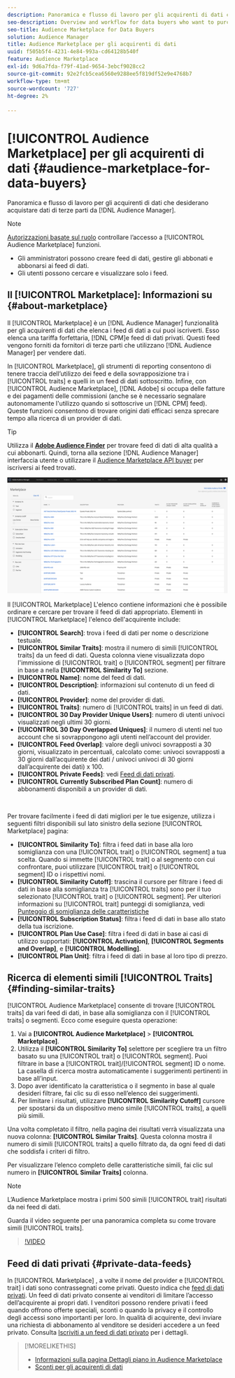 ```yaml
---
description: Panoramica e flusso di lavoro per gli acquirenti di dati che desiderano acquistare dati di terze parti dall’interno di Audience Manager
seo-description: Overview and workflow for data buyers who want to purchase third-party data from within Audience Manager
seo-title: Audience Marketplace for Data Buyers
solution: Audience Manager
title: Audience Marketplace per gli acquirenti di dati
uuid: f505b5f4-4231-4e84-993a-cd64128b540f
feature: Audience Marketplace
exl-id: 9d6a7fda-f79f-41ad-9654-3ebcf9028cc2
source-git-commit: 92e2fcb5cea6560e9288ee5f819df52e9e4768b7
workflow-type: tm+mt
source-wordcount: '727'
ht-degree: 2%

---
```


# [!UICONTROL Audience Marketplace] per gli acquirenti di dati {#audience-marketplace-for-data-buyers}

Panoramica e flusso di lavoro per gli acquirenti di dati che desiderano acquistare dati di terze parti da [!DNL Audience Manager].

>[!NOTE]
>[Autorizzazioni basate sul ruolo](../../../reporting/reports-dashboard.md) controllare l’accesso a [!UICONTROL Audience Marketplace] funzioni.
>
>* Gli amministratori possono creare feed di dati, gestire gli abbonati e abbonarsi ai feed di dati.
>* Gli utenti possono cercare e visualizzare solo i feed.


## Il [!UICONTROL Marketplace]: Informazioni su {#about-marketplace}

Il [!UICONTROL Marketplace] è un [!DNL Audience Manager] funzionalità per gli acquirenti di dati che elenca i feed di dati a cui puoi iscriverti. Esso elenca una tariffa forfettaria, [!DNL CPM]e feed di dati privati. Questi feed vengono forniti da fornitori di terze parti che utilizzano [!DNL Audience Manager] per vendere dati.

In [!UICONTROL Marketplace], gli strumenti di reporting consentono di tenere traccia dell’utilizzo dei feed e della sovrapposizione tra i [!UICONTROL traits] e quelli in un feed di dati sottoscritto. Infine, con [!UICONTROL Audience Marketplace], [!DNL Adobe] si occupa delle fatture e dei pagamenti delle commissioni (anche se è necessario segnalare autonomamente l&#39;utilizzo quando si sottoscrive un [!DNL CPM] feed). Queste funzioni consentono di trovare origini dati efficaci senza sprecare tempo alla ricerca di un provider di dati.

>[!TIP]
>
>Utilizza il **[Adobe Audience Finder](https://www.adobe-audience-finder.com/)** per trovare feed di dati di alta qualità a cui abbonarti. Quindi, torna alla sezione [!DNL Audience Manager] interfaccia utente o utilizzare il [Audience Marketplace API buyer](https://bank.demdex.com/portal/swagger/index.html#/Audience_Marketplace_Buyer_API) per iscriversi ai feed trovati.

![buyer-marketplace-overview](assets/buyer-marketplace-overview.png)

Il [!UICONTROL Marketplace] L&#39;elenco contiene informazioni che è possibile ordinare e cercare per trovare il feed di dati appropriato. Elementi in [!UICONTROL Marketplace] l&#39;elenco dell&#39;acquirente include:

* **[!UICONTROL Search]**: trova i feed di dati per nome o descrizione testuale.
* **[!UICONTROL Similar Traits]**: mostra il numero di simili [!UICONTROL traits] da un feed di dati. Questa colonna viene visualizzata dopo l&#39;immissione di [!UICONTROL trait] o [!UICONTROL segment] per filtrare in base a nella **[!UICONTROL Similarity To]** sezione.
* **[!UICONTROL Name]**: nome del feed di dati.
* **[!UICONTROL Description]**: informazioni sul contenuto di un feed di dati.
* **[!UICONTROL Provider]**: nome del provider di dati.
* **[!UICONTROL Traits]**: numero di [!UICONTROL traits] in un feed di dati.
* **[!UICONTROL 30 Day Provider Unique Users]**: numero di utenti univoci visualizzati negli ultimi 30 giorni.
* **[!UICONTROL 30 Day Overlapped Uniques]**: il numero di utenti nel tuo account che si sovrappongono agli utenti nell’account del provider.
* **[!UICONTROL Feed Overlap]**: valore degli univoci sovrapposti a 30 giorni, visualizzato in percentuali, calcolato come: univoci sovrapposti a 30 giorni dall’acquirente dei dati / univoci univoci di 30 giorni dall’acquirente dei dati) x 100.
* **[!UICONTROL Private Feeds]**: vedi [Feed di dati privati](../../../features/audience-marketplace/marketplace-private-feeds.md).
* **[!UICONTROL Currently Subscribed Plan Count]**: numero di abbonamenti disponibili a un provider di dati.

 

Per trovare facilmente i feed di dati migliori per le tue esigenze, utilizza i seguenti filtri disponibili sul lato sinistro della sezione [!UICONTROL Marketplace] pagina:

* **[!UICONTROL Similarity To]**: filtra i feed dati in base alla loro somiglianza con una [!UICONTROL trait] o [!UICONTROL segment] a tua scelta. Quando si immette [!UICONTROL trait] o al segmento con cui confrontare, puoi utilizzare [!UICONTROL trait] o [!UICONTROL segment] ID o i rispettivi nomi.
* **[!UICONTROL Similarity Cutoff]**: trascina il cursore per filtrare i feed di dati in base alla somiglianza tra [!UICONTROL traits] sono per il tuo selezionato [!UICONTROL trait] o [!UICONTROL segment]. Per ulteriori informazioni su [!UICONTROL trait] punteggi di somiglianza, vedi [Punteggio di somiglianza delle caratteristiche](../../segments/trait-recommendations.md#trait-similarity-score)
* **[!UICONTROL Subscription Status]**: filtra i feed di dati in base allo stato della tua iscrizione.
* **[!UICONTROL Plan Use Case]**: filtra i feed di dati in base ai casi di utilizzo supportati: **[!UICONTROL Activation]**, **[!UICONTROL Segments and Overlap]**, e **[!UICONTROL Modelling]**.
* **[!UICONTROL Plan Unit]**: filtra i feed di dati in base al loro tipo di prezzo.

## Ricerca di elementi simili [!UICONTROL Traits] {#finding-similar-traits}

[!UICONTROL Audience Marketplace] consente di trovare [!UICONTROL traits] da vari feed di dati, in base alla somiglianza con il [!UICONTROL traits] o segmenti. Ecco come eseguire questa operazione:

1. Vai a **[!UICONTROL Audience Marketplace]** > **[!UICONTROL Marketplace]**.
2. Utilizza il **[!UICONTROL Similarity To]** selettore per scegliere tra un filtro basato su una [!UICONTROL trait] o [!UICONTROL segment]. Puoi filtrare in base a [!UICONTROL trait]/[!UICONTROL segment] ID o nome. La casella di ricerca mostra automaticamente i suggerimenti pertinenti in base all’input.
3. Dopo aver identificato la caratteristica o il segmento in base al quale desideri filtrare, fai clic su di esso nell’elenco dei suggerimenti.
4. Per limitare i risultati, utilizzare **[!UICONTROL Similarity Cutoff]** cursore per spostarsi da un dispositivo meno simile [!UICONTROL traits], a quelli più simili.

Una volta completato il filtro, nella pagina dei risultati verrà visualizzata una nuova colonna: **[!UICONTROL Similar Traits]**. Questa colonna mostra il numero di simili [!UICONTROL traits] a quello filtrato da, da ogni feed di dati che soddisfa i criteri di filtro.

Per visualizzare l’elenco completo delle caratteristiche simili, fai clic sul numero in **[!UICONTROL Similar Traits]** colonna.

>[!NOTE]
>
> L’Audience Marketplace mostra i primi 500 simili [!UICONTROL trait] risultati da nei feed di dati.

Guarda il video seguente per una panoramica completa su come trovare simili [!UICONTROL traits].

>[!VIDEO](https://video.tv.adobe.com/v/29370/)

## Feed di dati privati {#private-data-feeds}

In [!UICONTROL Marketplace] , a volte il nome del provider e [!UICONTROL trait] i dati sono contrassegnati come privati. Questo indica che [feed di dati privati](../../../features/audience-marketplace/marketplace-private-feeds.md). Un feed di dati privato consente ai venditori di limitare l’accesso dell’acquirente ai propri dati. I venditori possono rendere privati i feed quando offrono offerte speciali, sconti o quando la privacy e il controllo degli accessi sono importanti per loro. In qualità di acquirente, devi inviare una richiesta di abbonamento al venditore se desideri accedere a un feed privato. Consulta [Iscriviti a un feed di dati privato](../../../features/audience-marketplace/marketplace-data-buyers/marketplace-manage-subscriptions.md#subscript-private-data-feed) per i dettagli.

>[!MORELIKETHIS]
>
>* [Informazioni sulla pagina Dettagli piano in Audience Marketplace](../../../features/audience-marketplace/marketplace-data-buyers/marketplace-manage-subscriptions.md#marketplace-buyer-details)
>* [Sconti per gli acquirenti di dati](../../../features/audience-marketplace/marketplace-data-buyers/marketplace-manage-subscriptions.md#buyer-discount)

